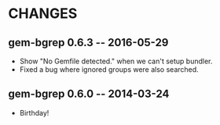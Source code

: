 # CHANGES

## gem-bgrep 0.6.3 -- 2016-05-29

* Show "No Gemfile detected." when we can't setup bundler.
* Fixed a bug where ignored groups were also searched.

## gem-bgrep 0.6.0 -- 2014-03-24

* Birthday!
